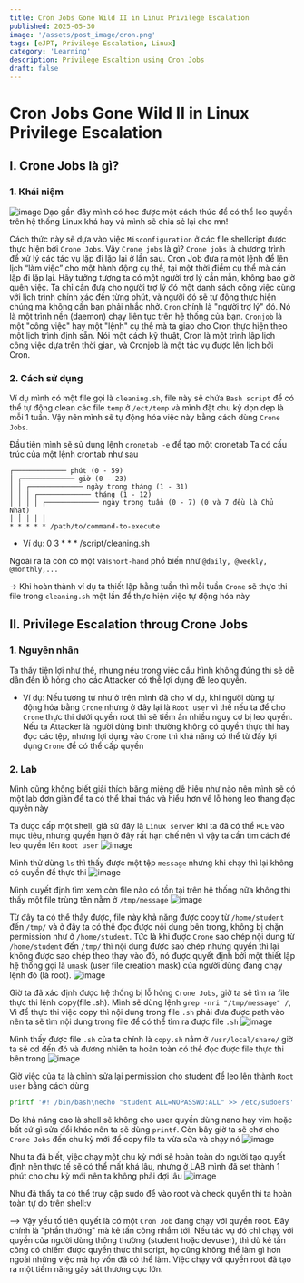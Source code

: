 ```yaml
---
title: Cron Jobs Gone Wild II in Linux Privilege Escalation
published: 2025-05-30
image: '/assets/post_image/cron.png'
tags: [eJPT, Privilege Escalation, Linux]
category: 'Learning'
description: Privilege Escaltion using Cron Jobs
draft: false 
---
```




# Cron Jobs Gone Wild II in Linux Privilege Escalation
## I. Crone Jobs là gì?
### 1. Khái niệm
![image](https://hackmd.io/_uploads/SkguEMbC-ex.png)
Dạo gần đây mình có học được một cách thức để có thể leo quyền trên hệ thống Linux khá hay và mình sẽ chia sẻ lại cho mn!

Cách thức này sẽ dựa vào việc `Misconfiguration` ở các file shellcript được thực hiện bởi `Crone Jobs`. Vậy `Crone jobs` là gì?
`Crone jobs` là chương trình để xử lý các tác vụ lặp đi lặp lại ở lần sau. Cron Job đưa ra một lệnh để lên lịch “làm việc” cho một hành động cụ thể, tại một thời điểm cụ thể mà cần lặp đi lặp lại. 
Hãy tưởng tượng ta có một người trợ lý cần mẫn, không bao giờ quên việc. Ta chỉ cần đưa cho người trợ lý đó một danh sách công việc cùng với lịch trình chính xác đến từng phút, và người đó sẽ tự động thực hiện chúng mà không cần bạn phải nhắc nhở.
`Cron` chính là "người trợ lý" đó. Nó là một trình nền (daemon) chạy liên tục trên hệ thống của bạn.
`Cronjob` là một "công việc" hay một "lệnh" cụ thể mà ta giao cho Cron thực hiện theo một lịch trình định sẵn.
Nói một cách kỹ thuật, Cron là một trình lập lịch công việc dựa trên thời gian, và Cronjob là một tác vụ được lên lịch bởi Cron.

### 2. Cách sử dụng
Ví dụ mình có một file gọi là `cleaning.sh`, file này sẽ chứa `Bash script` để có thể tự động clean các file `temp` ở `/ect/temp` và mình đặt chu kỳ dọn dẹp là mỗi 1 tuần. Vậy nên mình sẽ tự động hóa việc này bằng cách dùng `Crone Jobs`.

Đầu tiên mình sẽ sử dụng lệnh `cronetab -e` để tạo một cronetab
Ta có cấu trúc của một lệnh crontab như sau
```
┌───────────── phút (0 - 59)
│ ┌───────────── giờ (0 - 23)
│ │ ┌───────────── ngày trong tháng (1 - 31)
│ │ │ ┌───────────── tháng (1 - 12)
│ │ │ │ ┌───────────── ngày trong tuần (0 - 7) (0 và 7 đều là Chủ Nhật)
│ │ │ │ │
* * * * * /path/to/command-to-execute
```
* Ví dụ: 0 3 * * *  /script/cleaning.sh

Ngoài ra ta còn có một vài`short-hand` phổ biến nhử `@daily, @weekly, @monthly,...`

-> Khi hoàn thành ví dụ ta thiết lập hằng tuần thì mỗi tuần `Crone` sẽ thực thi file trong `cleaning.sh` một lần để thực hiện việc tự động hóa này

## II. Privilege Escalation throug Crone Jobs
### 1. Nguyên nhân
Ta thấy tiện lợi như thế, nhưng nếu trong việc cấu hình không đúng thì sẽ dễ dẫn đến lỗ hỏng cho các Attacker có thể lợi dụng để leo quyền.
* Ví dụ: Nếu tương tự như ở trên mình đã cho ví dụ, khi người dùng tự động hóa bằng `Crone` nhưng ở đây lại là `Root user` vì thế nếu ta để cho `Crone` thực thi dưới quyền root thì sẽ tiềm ẩn nhiều nguy cơ bị leo quyền. Nếu ta Attacker là người dùng bình thường không có quyền thực thi hay đọc các tệp, nhưng lợi dụng vào `Crone` thì khả năng có thể từ đấy lợi dụng `Crone` để có thể cấp quyền

### 2. Lab
Mình cũng không biết giải thích bằng miệng dễ hiểu như nào nên mình sẽ có một lab đơn giản để ta có thể khai thác và hiểu hơn về lỗ hỏng leo thang đạc quyền này

Ta được cấp một shell, giả sử đây là `Linux server` khi ta đã có thể `RCE` vào mục tiêu, nhưng quyền hạn ở đây rất hạn chế nên vì vậy ta cần tìm cách để leo quyền lên `Root user`
![image](https://hackmd.io/_uploads/Bk0EcbCWlx.png)

Mình thử dùng `ls` thì thấy được một tệp `message` nhưng khi chạy thì lại không có quyền để thực thi
![image](https://hackmd.io/_uploads/r1bYqbR-lx.png)

Mình quyết định tìm xem còn file nào có tồn tại trên hệ thống nữa không thì thấy một file trùng tên nằm ở `/tmp/message`
![image](https://hackmd.io/_uploads/B1mdo-C-lg.png)

Từ đây ta có thể thấy được, file này khả năng được copy từ `/home/student` đến `/tmp/` và ở đây ta có thể đọc được nội dung bên trong, không bị chặn permission như ở `/home/student`. Tức là khi được `Crone` sao chép nội dung từ `/home/student` đến `/tmp/` thì nội dung được sao chép nhưng quyền thì lại không được sao chép theo thay vào đó, nó được quyết định bởi một thiết lập hệ thống gọi là `umask` (user file creation mask) của người dùng đang chạy lệnh đó (là root).
![image](https://hackmd.io/_uploads/ryupnbAblg.png)

Giờ ta đã xác định được hệ thống bị lỗ hỏng `Crone Jobs`, giờ ta sẽ tìm ra file thực thi lệnh copy(file .sh). Mình sẽ dùng lệnh `grep -nri "/tmp/message" /`, Vì để thực thi việc copy thì nội dung trong file `.sh` phải đưa được path vào nên ta sẽ tìm nội dung trong file để có thể tìm ra được file `.sh`
![image](https://hackmd.io/_uploads/H1l5z0bRWle.png)

Mình thấy được file `.sh` của ta chính là `copy.sh` nằm ở `/usr/local/share/` giờ ta sẽ cd đến đó và đương nhiên ta hoàn toàn có thể đọc được file thực thi bên trong
![image](https://hackmd.io/_uploads/H1VKCbRbxl.png)

Giờ việc của ta là chỉnh sửa lại permission cho student để leo lên thành `Root user` bằng cách dùng
```bash
printf '#! /bin/bash\necho "student ALL=NOPASSWD:ALL" >> /etc/sudoers' > /usr/local/share/copy.sh
```
Do khả năng cao là shell sẽ không cho user quyền dùng nano hay vim hoặc bất cứ gì sửa đổi khác nên ta sẽ dùng `printf`. Còn bây giờ ta sẽ chờ cho `Crone Jobs` đến chu kỳ mới để copy file ta vừa sửa và chạy nó
![image](https://hackmd.io/_uploads/rkgO1MRWle.png)

Như ta đã biết, việc chạy một chu kỳ mới sẽ hoàn toàn do người tạo quyết định nên thực tế sẽ có thể mất khá lâu, nhưng ở LAB mình đã set thành 1 phút cho chu kỳ mới nên ta không phải đợi lâu
![image](https://hackmd.io/_uploads/SyJTyzRZll.png)

Như đã thấy ta có thể truy cập sudo để vào root và check quyền thì ta hoàn toàn tự do trên shell:v

--> Vậy yếu tố tiên quyết là có một `Cron Job` đang chạy với quyền root. Đây chính là "phần thưởng" mà kẻ tấn công nhắm tới. Nếu tác vụ đó chỉ chạy với quyền của người dùng thông thường (student hoặc devuser), thì dù kẻ tấn công có chiếm được quyền thực thi script, họ cũng không thể làm gì hơn ngoài những việc mà họ vốn đã có thể làm. Việc chạy với quyền root đã tạo ra một tiềm năng gây sát thương cực lớn.
